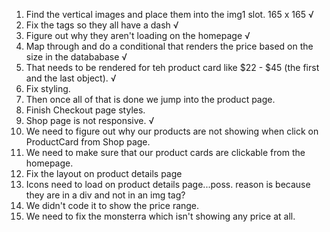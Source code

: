 1.  Find the vertical images and place them into the img1 slot. 165 x 165 √
2.  Fix the tags so they all have a dash √
3.  Figure out why they aren't loading on the homepage √
4.  Map through and do a conditional that renders the price based on the size in the datababase √
5.  That needs to be rendered for teh product card like $22 - $45 (the first and the last object). √
6.  Fix styling.
7.  Then once all of that is done we jump into the product page.
8.  Finish Checkout page styles.
9.  Shop page is not responsive. √
10. We need to figure out why our products are not showing when click on ProductCard from Shop page.
11. We need to make sure that our product cards are clickable from the homepage.
12. Fix the layout on product details page
13. Icons need to load on product details page...poss. reason is because they are in a div and not in an img tag?
14. We didn't code it to show the price range.
15. We need to fix the monsterra which isn't showing any price at all.
